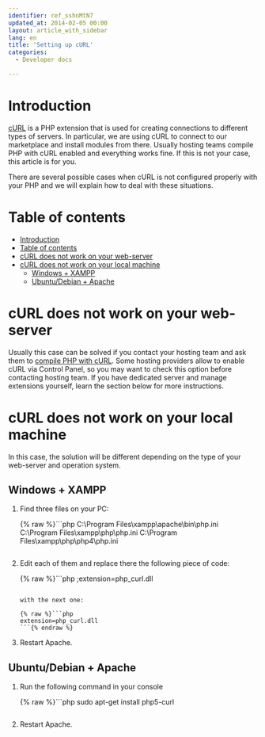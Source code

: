 ```yaml
---
identifier: ref_sshnMtN7
updated_at: 2014-02-05 00:00
layout: article_with_sidebar
lang: en
title: 'Setting up cURL'
categories:
  - Developer docs

---
```



# Introduction

[cURL](http://www.php.net/manual/en/intro.curl.php) is a PHP extension that is used for creating connections to different types of servers. In particular, we are using cURL to connect to our marketplace and install modules from there. Usually hosting teams compile PHP with cURL enabled and everything works fine. If this is not your case, this article is for you.

There are several possible cases when cURL is not configured properly with your PHP and we will explain how to deal with these situations.

# Table of contents

*   [Introduction](#introduction)
*   [Table of contents](#table-of-contents)
*   [cURL does not work on your web-server](#curl-does-not-work-on-your-web-server)
*   [cURL does not work on your local machine](#curl-does-not-work-on-your-local-machine)
    *   [Windows + XAMPP](#windows-+-xampp)
    *   [Ubuntu/Debian + Apache](#ubuntu/debian-+-apache)

# cURL does not work on your web-server

Usually this case can be solved if you contact your hosting team and ask them to [compile PHP with cURL](http://www.php.net/manual/en/curl.installation.php). Some hosting providers allow to enable cURL via Control Panel, so you may want to check this option before contacting hosting team. If you have dedicated server and manage extensions yourself, learn the section below for more instructions.

# cURL does not work on your local machine

In this case, the solution will be different depending on the type of your web-server and operation system.

## Windows + XAMPP

1.  Find three files on your PC:

    {% raw %}```php
    C:\Program Files\xampp\apache\bin\php.ini
    C:\Program Files\xampp\php\php.ini
    C:\Program Files\xampp\php\php4\php.ini
    ```{% endraw %}

2.  Edit each of them and replace there the following piece of code:

    {% raw %}```php
    ;extension=php_curl.dll
    ```{% endraw %}

    with the next one:

    {% raw %}```php
    extension=php_curl.dll
    ```{% endraw %}

3.  Restart Apache.

## Ubuntu/Debian + Apache

1.  Run the following command in your console

    {% raw %}```php
    sudo apt-get install php5-curl
    ```{% endraw %}

2.  Restart Apache.